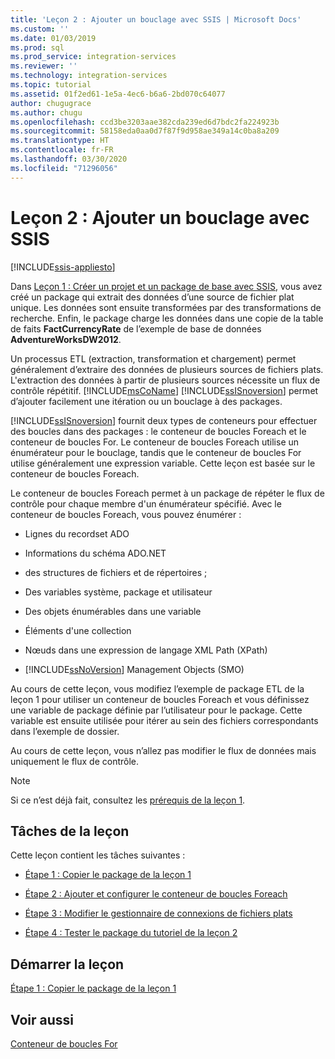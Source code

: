```yaml
---
title: 'Leçon 2 : Ajouter un bouclage avec SSIS | Microsoft Docs'
ms.custom: ''
ms.date: 01/03/2019
ms.prod: sql
ms.prod_service: integration-services
ms.reviewer: ''
ms.technology: integration-services
ms.topic: tutorial
ms.assetid: 01f2ed61-1e5a-4ec6-b6a6-2bd070c64077
author: chugugrace
ms.author: chugu
ms.openlocfilehash: ccd3be3203aae382cda239ed6d7bdc2fa224923b
ms.sourcegitcommit: 58158eda0aa0d7f87f9d958ae349a14c0ba8a209
ms.translationtype: HT
ms.contentlocale: fr-FR
ms.lasthandoff: 03/30/2020
ms.locfileid: "71296056"
---
```

# <a name="lesson-2-add-looping-with-ssis"></a>Leçon 2 : Ajouter un bouclage avec SSIS

[!INCLUDE[ssis-appliesto](../includes/ssis-appliesto-ssvrpluslinux-asdb-asdw-xxx.md)]



Dans [Leçon 1 : Créer un projet et un package de base avec SSIS](../integration-services/lesson-1-create-a-project-and-basic-package-with-ssis.md), vous avez créé un package qui extrait des données d’une source de fichier plat unique. Les données sont ensuite transformées par des transformations de recherche. Enfin, le package charge les données dans une copie de la table de faits **FactCurrencyRate** de l’exemple de base de données **AdventureWorksDW2012**.  
  
Un processus ETL (extraction, transformation et chargement) permet généralement d’extraire des données de plusieurs sources de fichiers plats. L'extraction des données à partir de plusieurs sources nécessite un flux de contrôle répétitif. [!INCLUDE[msCoName](../includes/msconame-md.md)] [!INCLUDE[ssISnoversion](../includes/ssisnoversion-md.md)] permet d’ajouter facilement une itération ou un bouclage à des packages.  
  
[!INCLUDE[ssISnoversion](../includes/ssisnoversion-md.md)] fournit deux types de conteneurs pour effectuer des boucles dans des packages : le conteneur de boucles Foreach et le conteneur de boucles For. Le conteneur de boucles Foreach utilise un énumérateur pour le bouclage, tandis que le conteneur de boucles For utilise généralement une expression variable. Cette leçon est basée sur le conteneur de boucles Foreach.  
  
Le conteneur de boucles Foreach permet à un package de répéter le flux de contrôle pour chaque membre d'un énumérateur spécifié. Avec le conteneur de boucles Foreach, vous pouvez énumérer :  
  
-   Lignes du recordset ADO  
  
-   Informations du schéma ADO.NET  
  
-   des structures de fichiers et de répertoires ;  
  
-   Des variables système, package et utilisateur  
  
-   Des objets énumérables dans une variable  
  
-   Éléments d'une collection  
  
-   Nœuds dans une expression de langage XML Path (XPath)  
  
-   [!INCLUDE[ssNoVersion](../includes/ssnoversion-md.md)] Management Objects (SMO)  
  
Au cours de cette leçon, vous modifiez l’exemple de package ETL de la leçon 1 pour utiliser un conteneur de boucles Foreach et vous définissez une variable de package définie par l’utilisateur pour le package. Cette variable est ensuite utilisée pour itérer au sein des fichiers correspondants dans l’exemple de dossier.   
  
Au cours de cette leçon, vous n’allez pas modifier le flux de données mais uniquement le flux de contrôle.  
  
> [!NOTE]  
> Si ce n’est déjà fait, consultez les [prérequis de la leçon 1](../integration-services/lesson-1-create-a-project-and-basic-package-with-ssis.md#prerequisites).

## <a name="lesson-tasks"></a>Tâches de la leçon  
Cette leçon contient les tâches suivantes :  
  
-   [Étape 1 : Copier le package de la leçon 1](../integration-services/lesson-2-1-copying-the-lesson-1-package.md)  
  
-   [Étape 2 : Ajouter et configurer le conteneur de boucles Foreach](../integration-services/lesson-2-2-adding-and-configuring-the-foreach-loop-container.md)  
  
-   [Étape 3 : Modifier le gestionnaire de connexions de fichiers plats](../integration-services/lesson-2-3-modifying-the-flat-file-connection-manager.md)  
  
-   [Étape 4 : Tester le package du tutoriel de la leçon 2](../integration-services/lesson-2-4-testing-the-lesson-2-tutorial-package.md)  
  
## <a name="start-the-lesson"></a>Démarrer la leçon  
[Étape 1 : Copier le package de la leçon 1](../integration-services/lesson-2-1-copying-the-lesson-1-package.md)  
  
## <a name="see-also"></a>Voir aussi  
[Conteneur de boucles For](../integration-services/control-flow/for-loop-container.md)  
  
  
  
